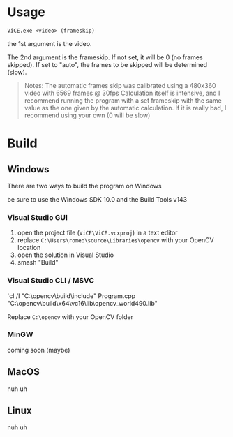 # Usage
`ViCE.exe <video> (frameskip)`

the 1st argument is the video.

The 2nd argument is the frameskip. If not set, it will be 0 (no frames skipped). If set to "auto", the frames to be skipped will be determined (slow).

> Notes:
> The automatic frames skip was calibrated using a 480x360 video with 6569 frames @ 30fps
> Calculation itself is intensive, and I recommend running the program with a set frameskip with the same value as the one given by the automatic calculation.
> If it is really bad, I recommend using your own (0 will be slow)

# Build
## Windows
There are two ways to build the program on Windows

be sure to use the Windows SDK 10.0 and the Build Tools v143

### Visual Studio GUI
1. open the project file (`ViCE\ViCE.vcxproj`) in a text editor
2. replace `C:\Users\romeo\source\Libraries\opencv` with your OpenCV location
3. open the solution in Visual Studio
4. smash "Build"

### Visual Studio CLI / MSVC
`cl /I "C:\opencv\build\include" Program.cpp "C:\opencv\build\x64\vc16\lib\opencv_world490.lib"

Replace `C:\opencv` with your OpenCV folder

### MinGW
coming soon (maybe)

## MacOS
nuh uh

## Linux
nuh uh
